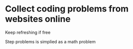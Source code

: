# Collect coding problems from websites online

Keep refreshing if free

Step problems is simplied as a math problem
